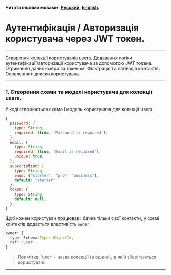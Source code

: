 **Читати іншими мовами: [Русский](../README.md), [English](./README.en.md).**

# Аутентифікація / Авторизація користувача через JWT токен.

---

Створення колекції користувачів users. Додавання логіки
аутентифікації/авторизації користувача за допомогою JWT токена. Отримання даних
юзера за токеном. Фільтрація та пагінація контактів. Оновлення підписки
користувача.

---

### 1. Створення схеми та моделі користувача для колекції users.

У коді створюється схема і модель користувача для колекції users.

```js
{
  password: {
    type: String,
    required: [true, 'Password is required'],
  },
  email: {
    type: String,
    required: [true, 'Email is required'],
    unique: true,
  },
  subscription: {
    type: String,
    enum: ["starter", "pro", "business"],
    default: "starter"
  },
  token: {
    type: String,
    default: null,
  },
}
```

Щоб кожен користувач працював і бачив тільки свої контакти, у схемі контактів
додається властивість `owner`.

```js
owner: {
  type: Schema.Types.ObjectId,
  ref: 'user',
}
```

> Примітка: 'user' - назва колекції (в однині), в якій зберігаються користувачі.

---

